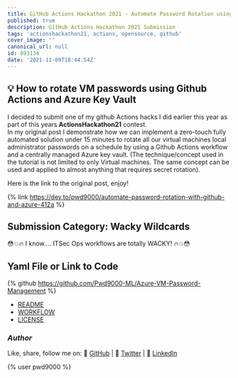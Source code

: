 ```yaml
---
title: GitHub Actions Hackathon 2021 - Automate Password Rotation using Github Actions
published: true
description: GitHub Actions Hackathon 2021 Submission
tags: 'actionshackathon21, actions, opensource, github'
cover_image: ''
canonical_url: null
id: 893134
date: '2021-11-09T18:44:54Z'
---
```


## :bulb: How to rotate VM passwords using Github Actions and Azure Key Vault

I decided to submit one of my github Actions hacks I did earlier this year as part of this years **ActionsHackathon21** contest.  
In my original post I demonstrate how we can implement a zero-touch fully automated solution under 15 minutes to rotate all our virtual machines local administrator passwords on a schedule by using a Github Actions workflow and a centrally managed Azure key vault. (The technique/concept used in the tutorial is not limited to only Virtual machines. The same concept can be used and applied to almost anything that requires secret rotation).

Here is the link to the original post, enjoy!

{% link <https://dev.to/pwd9000/automate-password-rotation-with-github-and-azure-412a> %}

## Submission Category: Wacky Wildcards

😳💥🔥 I know.... ITSec Ops workflows are totally WACKY! 🔥💥😳

## Yaml File or Link to Code

{% github <https://github.com/Pwd9000-ML/Azure-VM-Password-Management> %}

- [README](https://github.com/Pwd9000-ML/Azure-VM-Password-Management/blob/master/README.md)
- [WORKFLOW](https://github.com/Pwd9000-ML/Azure-VM-Password-Management/blob/master/.github/workflows/rotate-vm-passwords.yaml)
- [LICENSE](https://github.com/Pwd9000-ML/Azure-VM-Password-Management/blob/master/LICENSE)

### _Author_

Like, share, follow me on: :octopus: [GitHub](https://github.com/Pwd9000-ML) | :penguin: [Twitter](https://twitter.com/pwd9000) | :space_invader: [LinkedIn](https://www.linkedin.com/in/marcel-l-61b0a96b/)

{% user pwd9000 %}
